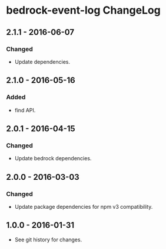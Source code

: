 # bedrock-event-log ChangeLog

## 2.1.1 - 2016-06-07

### Changed
- Update dependencies.

## 2.1.0 - 2016-05-16

### Added
- find API.

## 2.0.1 - 2016-04-15

### Changed
- Update bedrock dependencies.

## 2.0.0 - 2016-03-03

### Changed
- Update package dependencies for npm v3 compatibility.

## 1.0.0 - 2016-01-31

- See git history for changes.

